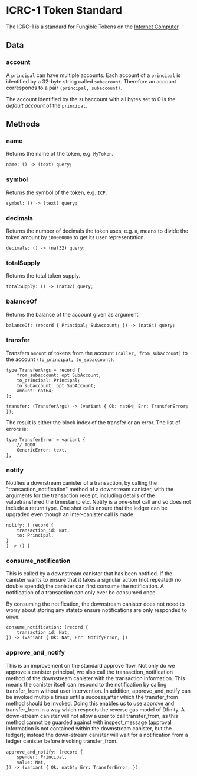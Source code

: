# ICRC-1 Token Standard

The ICRC-1 is a standard for Fungible Tokens on the [Internet Computer](https://internetcomputer.org).

## Data

### account

A `principal` can have multiple accounts. Each account of a `principal` is identified by a 32-byte string called `subaccount`. Therefore an account corresponds to a pair `(principal, subaccount)`.

The account identified by the subaccount with all bytes set to 0 is the _default account_ of the `principal`.

## Methods

### name

Returns the name of the token, e.g. `MyToken`.

```
name: () -> (text) query;
```

### symbol

Returns the symbol of the token, e.g. `ICP`.

```
symbol: () -> (text) query;
```

### decimals

Returns the number of decimals the token uses, e.g. `8`, means to divide the token amount by `100000000` to get its user representation.

```
decimals: () -> (nat32) query;
```

### totalSupply

Returns the total token supply.

```
totalSupply: () -> (nat32) query;
```

### balanceOf

Returns the balance of the account given as argument.

```
balanceOf: (record { Principal; SubAccount; }) -> (nat64) query;
```

### transfer

Transfers `amount` of tokens from the account `(caller, from_subaccount)` to the account `(to_principal, to_subaccount)`.

```
type TransferArgs = record {
    from_subaccount: opt SubAccount;
    to_principal: Principal;
    to_subaccount: opt SubAccount;
    amount: nat64;
};

transfer: (TransferArgs) -> (variant { Ok: nat64; Err: TransferError; });
```

The result is either the block index of the transfer or an error. The list of errors is:

```
type TransferError = variant {
    // TODO
    GenericError: text,
};
```

### notify 

Notifies a downstream canister of a transaction, by calling the "transaction_notification" method of a downstream canister, with the arguments for the transaction receipt, including details of the valuetransfered the timestamp etc. Notify is a one-shot call and so does not include a return type. 
One shot calls ensure that the ledger can be upgraded even though an inter-canister call is made. 

```
notify: ( record {
    transaction_id: Nat,
    to: Principal,
}
) -> () {
```


### consume_notification
This is called by a downstream canister that has been notified. If the canister wants to ensure that it takes a signular action (not repeated/ no double spends),the canister can first consume the notification. A notification of a transaction can only ever be consumed once. 

By consuming the notification, the downstream canister does not need to worry about storing any stateto ensure notifications are only responded to once. 

```
consume_notification: (record {
    transaction_id: Nat,
}) -> (variant { Ok: Nat; Err: NotifyError; })
```


### approve_and_notify
This is an improvement on the standard approve flow. Not only do we approve a canister principal, we also call the transaction_notification method of the downstream canister with the transaction information. This means the canister itself can respond to the notification by calling transfer_from without user intervention. In addition, approve_and_notify can be invoked multiple times until a success,after which the transfer_from method should be invoked. Doing this enables us to use approve and transfer_from in a way which respects the reverse gas model of Dfinity. A down-stream canister will not allow a user to call transfer_from, as this method cannot be guarded against with inspect_message (approval information is not contained within the downstream canister, but the ledger); instead the down-stream canister will wait for a notification from a ledger canister before invoking transfer_from. 
```
approve_and_notify: (record {
    spender: Principal,
    value: Nat,
}) -> (variant { Ok: nat64; Err: TransferError; })
```
